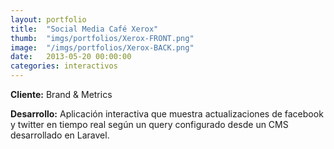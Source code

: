 ```yaml
---
layout:	portfolio
title:	"Social Media Café Xerox"
thumb:	"imgs/portfolios/Xerox-FRONT.png"
image:  "/imgs/portfolios/Xerox-BACK.png"
date:   2013-05-20 00:00:00
categories: interactivos
---
```


**Cliente:** Brand & Metrics

**Desarrollo:** Aplicación interactiva que muestra actualizaciones de facebook y twitter en tiempo real según un query configurado desde un CMS desarrollado en Laravel.